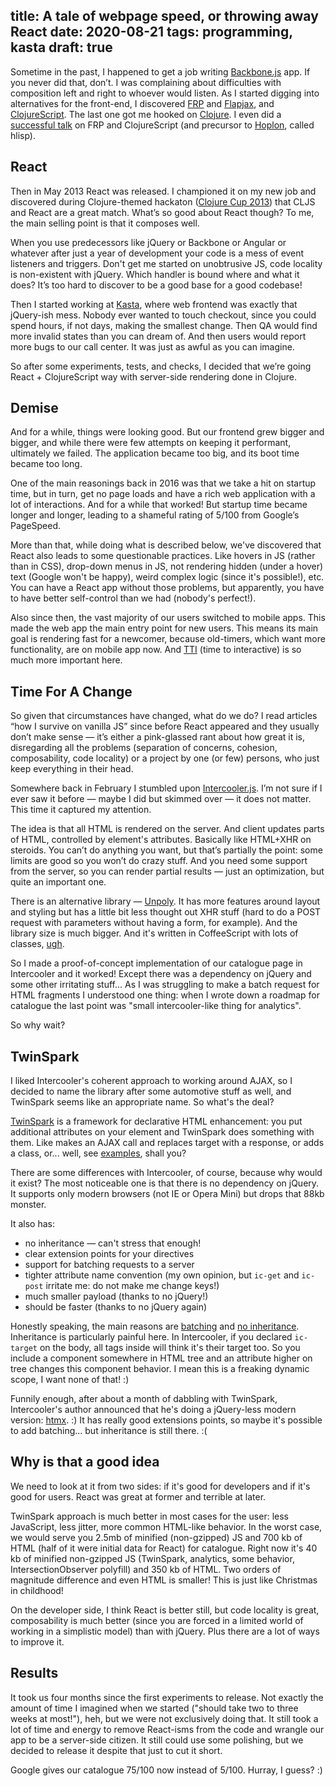 title: A tale of webpage speed, or throwing away React
date: 2020-08-21
tags: programming, kasta
draft: true
----

Sometime in the past, I happened to get a job writing [Backbone.js](https://backbonejs.org/) app. If you never did that, don’t. I was complaining about difficulties with composition left and right to whoever would listen. As I started digging into alternatives for the front-end, I discovered [FRP](https://en.wikipedia.org/wiki/Functional_reactive_programming) and [Flapjax](https://www.flapjax-lang.org/), and [ClojureScript](https://clojurescript.org/). The last one got me hooked on [Clojure](https://clojure.org/). I even did a [successful talk](https://fwdays.com/event/js-frameworks-day-2013/review/Functional-Reactive-Programming-&-ClojureScript) on FRP and ClojureScript (and precursor to [Hoplon](https://hoplon.io/), called hlisp).

## React

Then in May 2013 React was released. I championed it on my new job and discovered during Clojure-themed hackaton ([Clojure Cup 2013](https://solovyov.net/blog/2013/clojurecup/)) that CLJS and React are a great match. What’s so good about React though? To me, the main selling point is that it composes well. 

When you use predecessors like jQuery or Backbone or Angular or whatever after just a year of development your code is a mess of event listeners and triggers. Don't get me started on unobtrusive JS, code locality is non-existent with jQuery. Which handler is bound where and what it does? It’s too hard to discover to be a good base for a good codebase!

Then I started working at [Kasta](https://kasta.ua), where web frontend was exactly that jQuery-ish mess. Nobody ever wanted to touch checkout, since you could spend hours, if not days, making the smallest change. Then QA would find more invalid states than you can dream of. And then users would report more bugs to our call center. It was just as awful as you can imagine. 

So after some experiments, tests, and checks, I decided that we’re going React + ClojureScript way with server-side rendering done in Clojure. 

## Demise

And for a while, things were looking good. But our frontend grew bigger and bigger, and while there were few attempts on keeping it performant, ultimately we failed. The application became too big, and its boot time became too long.

One of the main reasonings back in 2016 was that we take a hit on startup time, but in turn, get no page loads and have a rich web application with a lot of interactions. And for a while that worked! But startup time became longer and longer, leading to a shameful rating of 5/100 from Google’s PageSpeed.

More than that, while doing what is described below, we've discovered that React also leads to some questionable practices. Like hovers in JS (rather than in CSS), drop-down menus in JS, not rendering hidden (under a hover) text (Google won't be happy), weird complex logic (since it's possible!), etc. You can have a React app without those problems, but apparently, you have to have better self-control than we had (nobody's perfect!).

Also since then, the vast majority of our users switched to mobile apps. This made the web app the main entry point for new users. This means its main goal is rendering fast for a newcomer, because old-timers, which want more functionality, are on mobile app now. And [TTI](https://web.dev/tti/) (time to interactive) is so much more important here. 

## Time For A Change

So given that circumstances have changed, what do we do? I read articles “how I survive on vanilla JS” since before React appeared and they usually don’t make sense — it’s either a pink-glassed rant about how great it is, disregarding all the problems (separation of concerns, cohesion, composability, code locality) or a project by one (or few) persons, who just keep everything in their head. 

Somewhere back in February I stumbled upon [Intercooler.js](https://intercoolerjs.org/). I’m not sure if I ever saw it before — maybe I did but skimmed over — it does not matter. This time it captured my attention.

The idea is that all HTML is rendered on the server. And client updates parts of HTML, controlled by element's attributes. Basically like HTML+XHR on steroids. You can’t do anything you want, but that’s partially the point: some limits are good so you won’t do crazy stuff. And you need some support from the server, so you can render partial results — just an optimization, but quite an important one. 

There is an alternative library — [Unpoly](https://unpoly.com/). It has more features around layout and styling but has a little bit less thought out XHR stuff (hard to do a POST request with parameters without having a form, for example). And the library size is much bigger. And it's written in CoffeeScript with lots of classes, [ugh](https://solovyov.net/blog/2020/inheritance/).

So I made a proof-of-concept implementation of our catalogue page in Intercooler and it worked! Except there was a dependency on jQuery and some other irritating stuff... As I was struggling to make a batch request for HTML fragments I understood one thing: when I wrote down a roadmap for catalogue the last point was "small intercooler-like thing for analytics". 

So why wait?

## TwinSpark

I liked Intercooler's coherent approach to working around AJAX, so I decided to name the library after some automotive stuff as well, and TwinSpark seems like an appropriate name. So what's the deal?

[TwinSpark](https://github.com/kasta-ua/twinspark-js) is a framework for declarative HTML enhancement: you put additional attributes on your element and TwinSpark does something with them. Like makes an AJAX call and replaces target with a response, or adds a class, or... well, see [examples](https://kasta-ua.github.io/twinspark-js/), shall you?

There are some differences with Intercooler, of course, because why would it exist? The most noticeable one is that there is no dependency on jQuery. It supports only modern browsers (not IE or Opera Mini) but drops that 88kb monster. 

It also has:

- no inheritance — can't stress that enough!
- clear extension points for your directives
- support for batching requests to a server
- tighter attribute name convention (my own opinion, but `ic-get` and `ic-post` irritate me: do not make me change keys!)
- much smaller payload (thanks to no jQuery!)
- should be faster (thanks to no jQuery again)

Honestly speaking, the main reasons are [batching](https://kasta-ua.github.io/twinspark-js/#batch) and [no inheritance](https://solovyov.net/blog/2020/inheritance/). Inheritance is particularly painful here. In Intercooler, if you declared `ic-target` on the body, all tags inside will think it's their target too. So you include a component somewhere in HTML tree and an attribute higher on tree changes this component behavior. I mean this is a freaking dynamic scope, I want none of that! :)

Funnily enough, after about a month of dabbling with TwinSpark, Intercooler's author announced that he's doing a jQuery-less modern version: [htmx](https://htmx.org/). :) It has really good extensions points, so maybe it's possible to add batching... but inheritance is still there. :(

## Why is that a good idea

We need to look at it from two sides: if it's good for developers and if it's good for users. React was great at former and terrible at later. 

TwinSpark approach is much better in most cases for the user: less JavaScript, less jitter, more common HTML-like behavior. In the worst case, we would serve you 2.5mb of minified (non-gzipped) JS and 700 kb of HTML (half of it were initial data for React) for catalogue. Right now it's 40 kb of minified non-gzipped JS (TwinSpark, analytics, some behavior, IntersectionObserver polyfill) and 350 kb of HTML. Two orders of magnitude difference and even HTML is smaller! This is just like Christmas in childhood!

On the developer side, I think React is better still, but code locality is great, composability is much better (since you are forced in a limited world of working in a simplistic model) than with jQuery. Plus there are a lot of ways to improve it. 

## Results

It took us four months since the first experiments to release. Not exactly the amount of time I imagined when we started ("should take two to three weeks at most!"), heh, but we were not exclusively doing that. It still took a lot of time and energy to remove React-isms from the code and wrangle our app to be a server-side citizen. It still could use some polishing, but we decided to release it despite that just to cut it short.

Google gives our catalogue 75/100 now instead of 5/100. Hurray, I guess? :)
